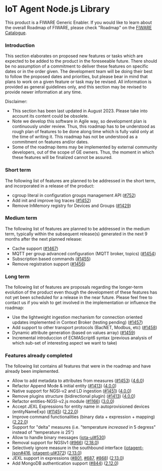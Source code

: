 # IoT Agent Node.js Library

This product is a FIWARE Generic Enabler. If you would like to learn about the overall Roadmap of FIWARE, please check
"Roadmap" on the [FIWARE Catalogue](https://www.fiware.org/developers/catalogue/).

### Introduction

This section elaborates on proposed new features or tasks which are expected to be added to the product in the
foreseeable future. There should be no assumption of a commitment to deliver these features on specific dates or in the
order given. The development team will be doing their best to follow the proposed dates and priorities, but please bear
in mind that plans to work on a given feature or task may be revised. All information is provided as general guidelines
only, and this section may be revised to provide newer information at any time.

Disclaimer:

-   This section has been last updated in August 2023. Please take into account its content could be obsolete.
-   Note we develop this software in Agile way, so development plan is continuously under review. Thus, this roadmap has
    to be understood as rough plan of features to be done along time which is fully valid only at the time of writing
    it. This roadmap has not be understood as a commitment on features and/or dates.
-   Some of the roadmap items may be implemented by external community developers, out of the scope of GE owners. Thus,
    the moment in which these features will be finalized cannot be assured.

### Short term

The following list of features are planned to be addressed in the short term, and incorporated in a release of the
product:

-   cgroup literal in configuration groups management API ([#752](https://github.com/telefonicaid/iotagent-node-lib/issues/752))
-   Add init and improve log traces ([#1452](https://github.com/telefonicaid/iotagent-node-lib/issues/1452))
-   Remove InMemory registry for Devices and Groups ([#1429](https://github.com/telefonicaid/iotagent-node-lib/issues/1429))

### Medium term

The following list of features are planned to be addressed in the medium term, typically within the subsequent
release(s) generated in the next 9 months after the next planned release:


-   Cache support ([#1467](https://github.com/telefonicaid/iotagent-node-lib/issues/1467))
-   MQTT per group advanced configuration (MQTT broker, topics) ([#1454](https://github.com/telefonicaid/iotagent-node-lib/issues/1454))
-   Subscription based commands ([#1455](https://github.com/telefonicaid/iotagent-node-lib/issues/1455))
-   Remove registration support ([#1456](https://github.com/telefonicaid/iotagent-node-lib/issues/1456))

### Long term

The following list of features are proposals regarding the longer-term evolution of the product even though the
development of these features has not yet been scheduled for a release in the near future. Please feel free to contact
us if you wish to get involved in the implementation or influence the roadmap:

-   Use the lightweight ingestion mechanism for connection oriented updates implemented in Context Broker (testing pending) ([#1457](https://github.com/telefonicaid/iotagent-node-lib/issues/1457))
-   Add support to other transport protocols (BacNET, Modbus, etc) ([#1458](https://github.com/telefonicaid/iotagent-node-lib/issues/1458))
-   Dynamic attribute generation (based on values array) ([#1459](https://github.com/telefonicaid/iotagent-node-lib/issues/1459))
-   Incremental introduccion of ECMAScript6 syntax (previous analysis of which sub-set of interesting aspect we want to
    take)

### Features already completed

The following list contains all features that were in the roadmap and have already been implemented.

-   Allow to add metadata to attributes from measures ([#1453](https://github.com/telefonicaid/iotagent-node-lib/issues/1453)) ([4.6.0](https://github.com/telefonicaid/iotagent-node-lib/releases/tag/4.0.0))
-   Refactor Append Mode & initial entity ([#1413](https://github.com/telefonicaid/iotagent-node-lib/issues/1413)) ([4.0.0](https://github.com/telefonicaid/iotagent-node-lib/releases/tag/4.0.0))
-   Native support for NGSI-v2 and LD ingestion ([#1451](https://github.com/telefonicaid/iotagent-node-lib/issues/1451)) ([4.0.0](https://github.com/telefonicaid/iotagent-node-lib/releases/tag/4.0.0))
-   Remove plugins structure (bidirectional plugin) ([#1413](https://github.com/telefonicaid/iotagent-node-lib/issues/1413)) ([4.0.0](https://github.com/telefonicaid/iotagent-node-lib/releases/tag/4.0.0))
-   Refactor entities-NGSI-v2.js module ([#1166](https://github.com/telefonicaid/iotagent-node-lib/issues/1166)) ([3.0.0](https://github.com/telefonicaid/iotagent-node-lib/releases/tag/3.0.0))
-   Accept JEXL Expressions for entity name in autoprovisioned devices (entityNameExp) ([#1145](https://github.com/telefonicaid/iotagent-node-lib/issues/1145)) ([2.22.0](https://github.com/telefonicaid/iotagent-node-lib/releases/tag/2.22.0))
-   Improve command functionalities (binary data + expression + mapping) ([2.22.0](https://github.com/telefonicaid/iotagent-node-lib/releases/tag/2.22.0))
-   Support for "delta" measures (i.e. "temperature _increased_ in 5 degress" instead of "temperature _is_ 25")
-   Allow to handle binary messages ([iota-ul#530](https://github.com/telefonicaid/iotagent-ul/issues/530))
-   Removal support for NGSIv1 ([#966](https://github.com/telefonicaid/iotagent-node-lib/issues/966)) ([2.18.0](https://github.com/telefonicaid/iotagent-node-lib/releases/tag/2.18.0))
-   Selectively ignore measure in the southbound interface
    ([iotagent-json#416](https://github.com/telefonicaid/iotagent-json/issues/416),
    [iotagent-ul#372](https://github.com/telefonicaid/iotagent-ul/issues/372))
    ([2.13.0](https://github.com/telefonicaid/iotagent-node-lib/releases/tag/2.13.0))
-   JEXL support in expressions ([#801](https://github.com/telefonicaid/iotagent-node-lib/issues/801), 
     [#687](https://github.com/telefonicaid/iotagent-node-lib/issues/687), 
     [#868](https://github.com/telefonicaid/iotagent-node-lib/issues/868))
    ([2.13.0](https://github.com/telefonicaid/iotagent-node-lib/releases/tag/2.13.0))
-   Add MongoDB authentication support ([#844](https://github.com/telefonicaid/iotagent-node-lib/issues/844))
    ([2.12.0](https://github.com/telefonicaid/iotagent-node-lib/releases/tag/2.12.0))
